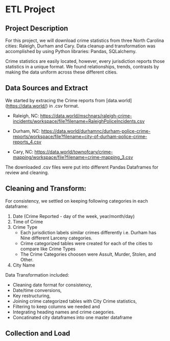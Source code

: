 
# ETL Project
## Project Description

For this project, we will download crime statistics from three North Carolina cities: Raleigh, Durham and Cary. Data cleanup and transformation was accomplished by using Python libraries: Pandas, SQLalchemy. 

Crime statistics are easily located, however, every jurisdiction reports those statistics in a unique format. We found relationships, trends, contrasts by making the data uniform across these different cities. 

## Data Sources and **E**xtract

We started by extracing the Crime reports from [data.world] (https://data.world/) in .csv format. 

* Raleigh, NC:
https://data.world/mschnars/raleigh-crime-incidents/workspace/file?filename=RaleighPoliceIncidents.csv

* Durham, NC:
https://data.world/durhamnc/durham-police-crime-reports/workspace/file?filename=city-of-durham-police-crime-reports_4.csv

* Cary, NC:
https://data.world/townofcary/crime-mapping/workspace/file?filename=crime-mapping_3.csv

The downloaded .csv files were put into different Pandas Dataframes for review and cleaning. 

## Cleaning and **T**ransform:

For consistency, we settled on keeping following categories in each dataframe: 

1. Date (Crime Reported - day of the week, year/month/day)
2. Time of Crime
3. Crime Type 
	* Each jurisdiction labels similar crimes differently i.e. Durham has Nine different Larceny categories. 
	* Crime categorized tables were created for each of the cities to compare like Crime Types
	* The Crime Categories choosen were Assult, Murder, Stolen, and Other.	 
4. City Name

Data Transformation included:

* Cleaning date format for consistency, 
* Date/time conversions, 
* Key restructuring, 
* Joining crime categorized tables with City Crime statistics, 
* Filtering to keep columns we needed and
* Integrating heading names and crime caegories.
* Concatinated city dataframes into one master dataframe

## Collection and **L**oad

